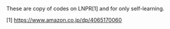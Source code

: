 These are copy of codes on LNPR[1] and for only self-learning.

[1] https://www.amazon.co.jp/dp/4065170060
